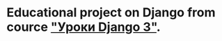 # Educational project on Django from cource ["Уроки Django 3"](https://www.youtube.com/playlist?list=PLF-NY6ldwAWrb6nQcPL21XX_-AmivFAYq).
